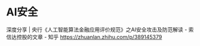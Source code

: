 # AI安全

深度分享 | 央行《人工智能算法金融应用评价规范》之AI安全攻击及防范解读 - 索信达控股的文章 - 知乎
https://zhuanlan.zhihu.com/p/389145379
